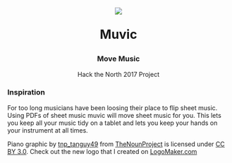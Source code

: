 <h1 align = "center">
<img src="http://www198.lunapic.com/editor/working/150555764556733?978257898">

Muvic
</h1>

<h3 align = "center"> Move Music </h3>
<p align = "center">
Hack the North 2017 Project
</p>


<h3> Inspiration </h3>
<p>
For too long musicians have been loosing their place to flip sheet music. Using PDFs of sheet music muvic will move sheet music for you. This lets you keep all your music tidy on a tablet and lets you keep your hands on your instrument at all times. 
</p>



<p>
Piano graphic by <a href="https://thenounproject.com/tanguy49">tnp_tanguy49</a> from <a href="https://thenounproject.com/">TheNounProject</a> is licensed under <a href="http://creativecommons.org/licenses/by/3.0/" title="Creative Commons BY 3.0">CC BY 3.0</a>. Check out the new logo that I created on <a href="http://logomakr.com" title="Logo Maker">LogoMaker.com</a>
</p>
